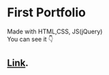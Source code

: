 # First Portfolio
Made with HTML,CSS, JS(jQuery)
<br/>
You can see it 👇 
## [Link](http://pzi1.fesb.hr/~milic/CV/milic.me/).

